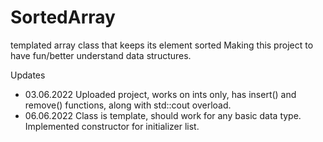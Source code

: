 # SortedArray
templated array class that keeps its element sorted
Making this project to have fun/better understand data structures.


Updates

- 03.06.2022
Uploaded project, works on ints only, has insert() and remove() functions, along with std::cout overload.  
- 06.06.2022
Class is template, should work for any basic data type.
Implemented constructor for initializer list.
